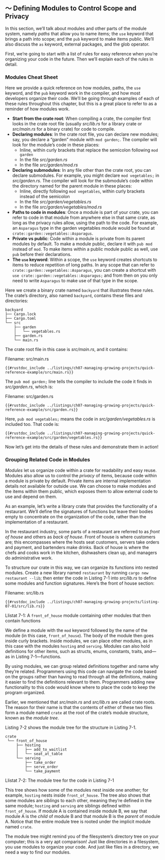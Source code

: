 ## 〜 Defining Modules to Control Scope and Privacy

In this section, we’ll talk about modules and other parts of the module system,
namely *paths* that allow you to name items; the `use` keyword that brings a
path into scope; and the `pub` keyword to make items public. We’ll also discuss
the `as` keyword, external packages, and the glob operator.

First, we’re going to start with a list of rules for easy reference when you’re
organizing your code in the future. Then we’ll explain each of the rules in
detail.

### Modules Cheat Sheet

Here we provide a quick reference on how modules, paths, the `use` keyword, and
the `pub` keyword work in the compiler, and how most developers organize their
code. We’ll be going through examples of each of these rules throughout this
chapter, but this is a great place to refer to as a reminder of how modules
work.

- **Start from the crate root**: When compiling a crate, the compiler first
   looks in the crate root file (usually *src/lib.rs* for a library crate or
   *src/main.rs* for a binary crate) for code to compile.
- **Declaring modules**: In the crate root file, you can declare new modules;
   say, you declare a “garden” module with `mod garden;`. The compiler will look
   for the module’s code in these places:
   - Inline, within curly brackets that replace the semicolon following `mod
      garden`
   - In the file *src/garden.rs*
   - In the file *src/garden/mod.rs*
- **Declaring submodules**: In any file other than the crate root, you can
   declare submodules. For example, you might declare `mod vegetables;` in
   *src/garden.rs*. The compiler will look for the submodule’s code within the
   directory named for the parent module in these places:
   - Inline, directly following `mod vegetables`, within curly brackets instead
      of the semicolon
   - In the file *src/garden/vegetables.rs*
   - In the file *src/garden/vegetables/mod.rs*
- **Paths to code in modules**: Once a module is part of your crate, you can
   refer to code in that module from anywhere else in that same crate, as long
   as the privacy rules allow, using the path to the code. For example, an
   `Asparagus` type in the garden vegetables module would be found at
   `crate::garden::vegetables::Asparagus`.
- **Private vs public**: Code within a module is private from its parent
   modules by default. To make a module public, declare it with `pub mod`
   instead of `mod`. To make items within a public module public as well, use
   `pub` before their declarations.
- **The `use` keyword**: Within a scope, the `use` keyword creates shortcuts to
   items to reduce repetition of long paths. In any scope that can refer to
   `crate::garden::vegetables::Asparagus`, you can create a shortcut with `use
   crate::garden::vegetables::Asparagus;` and from then on you only need to
   write `Asparagus` to make use of that type in the scope.

Here we create a binary crate named `backyard` that illustrates these rules. The
crate’s directory, also named `backyard`, contains these files and directories:

```text
backyard
├── Cargo.lock
├── Cargo.toml
└── src
    ├── garden
    │   └── vegetables.rs
    ├── garden.rs
    └── main.rs
```

The crate root file in this case is *src/main.rs*, and it contains:

<span class="filename">Filename: src/main.rs</span>

```rust,noplayground,ignore
{{#rustdoc_include ../listings/ch07-managing-growing-projects/quick-reference-example/src/main.rs}}
```

The `pub mod garden;` line tells the compiler to include the code it finds in
*src/garden.rs*, which is:

<span class="filename">Filename: src/garden.rs</span>

```rust,noplayground,ignore
{{#rustdoc_include ../listings/ch07-managing-growing-projects/quick-reference-example/src/garden.rs}}
```

Here, `pub mod vegetables;` means the code in *src/garden/vegetables.rs* is
included too. That code is:

```rust,noplayground,ignore
{{#rustdoc_include ../listings/ch07-managing-growing-projects/quick-reference-example/src/garden/vegetables.rs}}
```

Now let’s get into the details of these rules and demonstrate them in action!

### Grouping Related Code in Modules

*Modules* let us organize code within a crate for readability and easy reuse.
Modules also allow us to control the *privacy* of items, because code within a
module is private by default. Private items are internal implementation details
not available for outside use. We can choose to make modules and the items
within them public, which exposes them to allow external code to use and depend
on them.

As an example, let’s write a library crate that provides the functionality of a
restaurant. We’ll define the signatures of functions but leave their bodies
empty to concentrate on the organization of the code, rather than the
implementation of a restaurant.

In the restaurant industry, some parts of a restaurant are referred to as
*front of house* and others as *back of house*. Front of house is where
customers are; this encompasses where the hosts seat customers, servers take
orders and payment, and bartenders make drinks. Back of house is where the
chefs and cooks work in the kitchen, dishwashers clean up, and managers do
administrative work.

To structure our crate in this way, we can organize its functions into nested
modules. Create a new library named `restaurant` by running `cargo new
restaurant --lib`; then enter the code in Listing 7-1 into *src/lib.rs* to
define some modules and function signatures. Here’s the front of house section:

<span class="filename">Filename: src/lib.rs</span>

```rust,noplayground
{{#rustdoc_include ../listings/ch07-managing-growing-projects/listing-07-01/src/lib.rs}}
```

<span class="caption">Llistat 7-1: A `front_of_house` module containing other
modules that then contain functions</span>

We define a module with the `mod` keyword followed by the name of the module
(in this case, `front_of_house`). The body of the module then goes inside curly
brackets. Inside modules, we can place other modules, as in this case with the
modules `hosting` and `serving`. Modules can also hold definitions for other
items, such as structs, enums, constants, traits, and—as in Listing
7-1—functions.

By using modules, we can group related definitions together and name why
they’re related. Programmers using this code can navigate the code based on the
groups rather than having to read through all the definitions, making it easier
to find the definitions relevant to them. Programmers adding new functionality
to this code would know where to place the code to keep the program organized.

Earlier, we mentioned that *src/main.rs* and *src/lib.rs* are called crate
roots. The reason for their name is that the contents of either of these two
files form a module named `crate` at the root of the crate’s module structure,
known as the *module tree*.

Listing 7-2 shows the module tree for the structure in Listing 7-1.

```text
crate
 └── front_of_house
     ├── hosting
     │   ├── add_to_waitlist
     │   └── seat_at_table
     └── serving
         ├── take_order
         ├── serve_order
         └── take_payment
```

<span class="caption">Llistat 7-2: The module tree for the code in Listing
7-1</span>

This tree shows how some of the modules nest inside one another; for example,
`hosting` nests inside `front_of_house`. The tree also shows that some modules
are *siblings* to each other, meaning they’re defined in the same module;
`hosting` and `serving` are siblings defined within `front_of_house`. If module
A is contained inside module B, we say that module A is the *child* of module B
and that module B is the *parent* of module A. Notice that the entire module
tree is rooted under the implicit module named `crate`.

The module tree might remind you of the filesystem’s directory tree on your
computer; this is a very apt comparison! Just like directories in a filesystem,
you use modules to organize your code. And just like files in a directory, we
need a way to find our modules.
